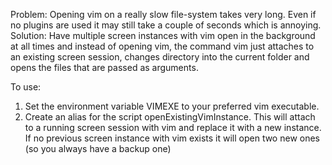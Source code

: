 Problem: Opening vim on a really slow file-system takes very long. Even if no plugins are used it may still take a couple of seconds which is annoying. 
Solution: Have multiple screen instances with vim open in the background at all times and instead of opening vim, the command vim just attaches to an existing screen session, changes directory into the current folder and opens the files that are passed as arguments.

To use:
1. Set the environment variable VIMEXE to your preferred vim executable.
2. Create an alias for the script openExistingVimInstance. This will attach to a running screen session with vim and replace it with a new instance. If no previous screen instance with vim exists it will open two new ones (so you always have a backup one)
